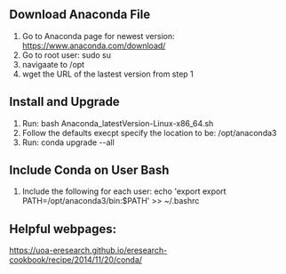 ## Download Anaconda File 

1. Go to Anaconda page for newest version: https://www.anaconda.com/download/
2. Go to root user: sudo su
3. navigaate to /opt
4. wget the URL of the lastest version from step 1

## Install and Upgrade

1. Run: bash Anaconda_latestVersion-Linux-x86_64.sh
2. Follow the defaults execpt specify the location to be: /opt/anaconda3
3. Run: conda upgrade --all

## Include Conda on User Bash
1. Include the following for each user: echo 'export export PATH=/opt/anaconda3/bin:$PATH' >> ~/.bashrc

## Helpful webpages:
https://uoa-eresearch.github.io/eresearch-cookbook/recipe/2014/11/20/conda/

